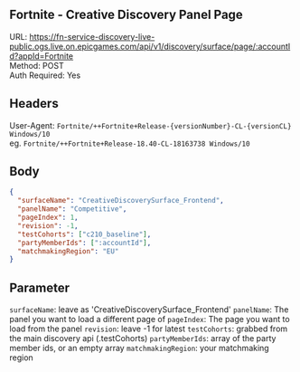 ## Fortnite - Creative Discovery Panel Page

URL: https://fn-service-discovery-live-public.ogs.live.on.epicgames.com/api/v1/discovery/surface/page/:accountId?appId=Fortnite \
Method: POST \
Auth Required: Yes

## Headers

User-Agent: `Fortnite/++Fortnite+Release-{versionNumber}-CL-{versionCL} Windows/10` \
eg. `Fortnite/++Fortnite+Release-18.40-CL-18163738 Windows/10`

## Body

```json
{
  "surfaceName": "CreativeDiscoverySurface_Frontend",
  "panelName": "Competitive",
  "pageIndex": 1,
  "revision": -1,
  "testCohorts": ["c210_baseline"],
  "partyMemberIds": [":accountId"],
  "matchmakingRegion": "EU"
}
```

## Parameter

`surfaceName`: leave as 'CreativeDiscoverySurface_Frontend'
`panelName`: The panel you want to load a different page of
`pageIndex`: The page you want to load from the panel
`revision`: leave -1 for latest
`testCohorts`: grabbed from the main discovery api (<root>.testCohorts)
`partyMemberIds`: array of the party member ids, or an empty array
`matchmakingRegion`: your matchmaking region
